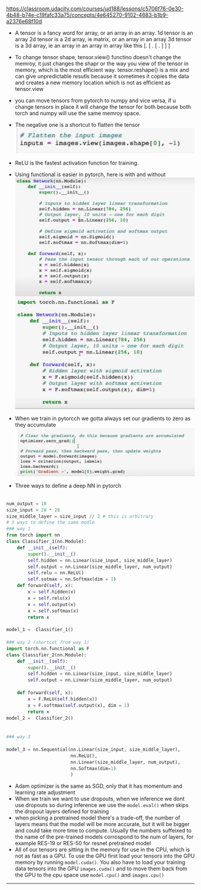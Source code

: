 https://classroom.udacity.com/courses/ud188/lessons/c5706f76-0e30-4b48-b74e-c19fafc33a75/concepts/4e645270-9102-4683-b1b9-a2376e68f10d


- A tensor is a fancy word for array, or an array in an array.
 1d tensor is an array
 2d tensor is a 2d array, ie matrix, or an array in an array
 3d tensor is a 3d array, ie an array in an array in array like this [. [ . [ . ] ] ]

 - To change tensor shape, tensor.view() functino doesn't change the memroy, it just changes the shapr or the way you view of the tensor in memory, which is the most efficient way. tensor.reshape() is a mix and can give unpredictable resutls because it sometimes it copies the data and creates a new memory location which is not as efficient as tensor.view
 - you can move tensors from pytorch to numpy and vice versa, if u change tensors in place it will change the tensor for both because both torch and numpy will use the same memroy space.
 - The negative one is a shortcut to flatten the tensor ![](screenshots/2021-05-24-18-47-59.png)

- ReLU is the fastest activation function for training.
- Using functional is easier in pytorch, here is with and without ![](screenshots/2021-05-29-12-43-46.png) ![](screenshots/2021-05-29-12-43-14.png)
- When we train in pytorcch we gotta always set our gradients to zero as they accumulate ![](screenshots/2021-05-29-20-26-38.png)
- Three ways to define a deep NN in pytorch
``` python

num_output = 10
size_input = 28 * 28
size_middle_layer = size_input // 2 # this is arbitrary
# 3 ways to define the same modle
### way 1
from torch import nn
class Classifier_1(nn.Module):
    def __init__(self):
        super().__init__()
        self.hidden = nn.Linear(size_input, size_middle_layer)
        self.output = nn.Linear(size_middle_layer, num_output)
        self.relu = nn.ReLU()
        self.sotmax = nn.Softmax(dim = 1)
    def forward(self, x):
        x = self.hidden(x)
        x = self.relu(x)
        x = self.output(x)
        x = self.softmax(x)
        return x

model_1 =  Classifier_1()

### way 2 (shortcut from way 1)
import torch.nn.functional as F
class Classifier_2(nn.Module):
    def __init__(self):
        super().__init__()
        self.hidden = nn.Linear(size_input, size_middle_layer)
        self.output = nn.Linear(size_middle_layer, num_output)

    def forward(self, x):
        x = F.ReLU(self.hidden(x))
        x = F.softmax(self.output(x), dim = 1)
        return x
model_2 =  Classifier_2()


### way 3

model_3 = nn.Sequential(nn.Linear(size_input, size_middle_layer),
                        nn.ReLU(),
                        nn.Linear(size_middle_layer, num_output),
                        nn.Softmax(dim=1)
                        )


```

- Adam optimizer is the same as SGD, only that it has momentum and learning rate adjustment
- When we train we want to use dropouts, when we inference we dont use dropouts so during inference we use the `model.eval()` when skips the dropout layers defined for training
- when picking a pretrained model there's a trade-off, the number of layers means that the model will be more accurate, but it will be bigger and could take more time to compute. Usually the numbers suffeixed to the name of the pre-trained models corrospond to the num of layers, for example RES-19 or RES-50 for resnet pretrained model
- All of our tensors are sitting in the memory for use in the CPU, which is not as fast as a GPU. To use the GPU first load your tensors into the GPU memory by running `model.cuda()`. You also have to load your training data tensors into the GPU `images.cuda()` and to move them back from the GPU to the cpu space use `model.cpu()` and `images.cpu()`

---

